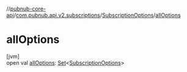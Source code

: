 //[pubnub-core-api](../../../index.md)/[com.pubnub.api.v2.subscriptions](../index.md)/[SubscriptionOptions](index.md)/[allOptions](all-options.md)

# allOptions

[jvm]\
open val [allOptions](all-options.md): [Set](https://kotlinlang.org/api/latest/jvm/stdlib/kotlin.collections/-set/index.html)&lt;[SubscriptionOptions](index.md)&gt;

